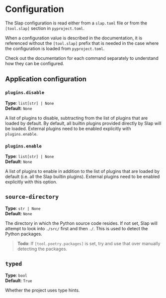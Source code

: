 # Configuration

The Slap configuration is read either from a `slap.toml` file or from the `[tool.slap]` section in `pyproject.toml`.

When a configuration value is described in the documentation, it is referenced without the `[tool.slap]` prefix that
is needed in the case where the configuration is loaded from `pyproject.toml`.

Check out the documentation for each command separately to understand how they can be configured.

## Application configuration

### `plugins.disable`

__Type__: `list[str] | None`  
__Default__: `None`

A list of plugins to disable, subtracting from the list of plugins that are loaded by default. By default, all builtin
plugins provided directly by Slap will be loaded. External plugins need to be enabled explicitly with `plugins.enable`.

### `plugins.enable`

__Type__: `list[str] | None`  
__Default__: `None`

A list of plugins to enable in addition to the list of plugins that are loaded by default (i.e. all the Slap builtin
plugins). External plugins need to be enabled explicitly with this option.

## `source-directory`

__Type__: `str | None`  
__Default__: `None`

The directory in which the Python source code resides. If not set, Slap will attempt to look into `./src/` first and
then `./`. This is used to detect the Python packages.

> __Todo__: If `[tool.poetry.packages]` is set, try and use that over manually detecting the packages.

## `typed`

__Type__: `bool`  
__Default__: `True`

Whether the project uses type hints.

